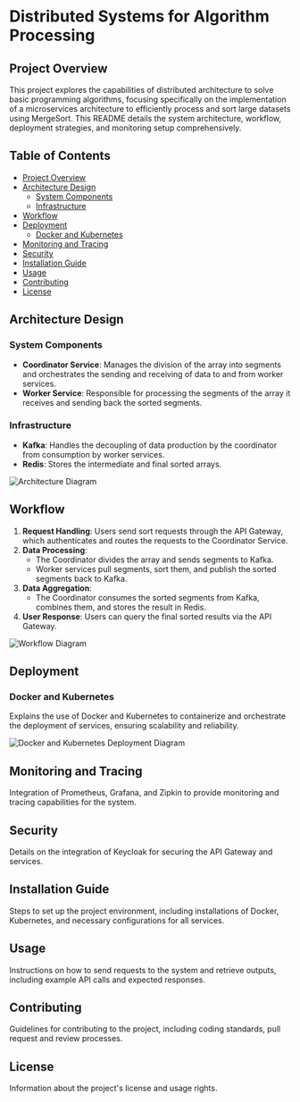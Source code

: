 # Distributed Systems for Algorithm Processing

## Project Overview

This project explores the capabilities of distributed architecture to solve basic programming algorithms, focusing specifically on the implementation of a microservices architecture to efficiently process and sort large datasets using MergeSort. This README details the system architecture, workflow, deployment strategies, and monitoring setup comprehensively.

## Table of Contents

- [Project Overview](#project-overview)
- [Architecture Design](#architecture-design)
    - [System Components](#system-components)
    - [Infrastructure](#infrastructure)
- [Workflow](#workflow)
- [Deployment](#deployment)
    - [Docker and Kubernetes](#docker-and-kubernetes)
- [Monitoring and Tracing](#monitoring-and-tracing)
- [Security](#security)
- [Installation Guide](#installation-guide)
- [Usage](#usage)
- [Contributing](#contributing)
- [License](#license)

## Architecture Design

### System Components

- **Coordinator Service**: Manages the division of the array into segments and orchestrates the sending and receiving of data to and from worker services.
- **Worker Service**: Responsible for processing the segments of the array it receives and sending back the sorted segments.

### Infrastructure


- **Kafka**: Handles the decoupling of data production by the coordinator from consumption by worker services.
- **Redis**: Stores the intermediate and final sorted arrays.

![Architecture Diagram](path_to_your_architecture_diagram_image)

## Workflow

1. **Request Handling**: Users send sort requests through the API Gateway, which authenticates and routes the requests to the Coordinator Service.
2. **Data Processing**:
    - The Coordinator divides the array and sends segments to Kafka.
    - Worker services pull segments, sort them, and publish the sorted segments back to Kafka.
3. **Data Aggregation**:
    - The Coordinator consumes the sorted segments from Kafka, combines them, and stores the result in Redis.
4. **User Response**: Users can query the final sorted results via the API Gateway.

![Workflow Diagram](path_to_your_workflow_diagram_image)

## Deployment

### Docker and Kubernetes

Explains the use of Docker and Kubernetes to containerize and orchestrate the deployment of services, ensuring scalability and reliability.

![Docker and Kubernetes Deployment Diagram](path_to_your_deployment_diagram_image)

## Monitoring and Tracing

Integration of Prometheus, Grafana, and Zipkin to provide monitoring and tracing capabilities for the system.

## Security

Details on the integration of Keycloak for securing the API Gateway and services.

## Installation Guide

Steps to set up the project environment, including installations of Docker, Kubernetes, and necessary configurations for all services.

## Usage

Instructions on how to send requests to the system and retrieve outputs, including example API calls and expected responses.

## Contributing

Guidelines for contributing to the project, including coding standards, pull request and review processes.

## License

Information about the project's license and usage rights.

